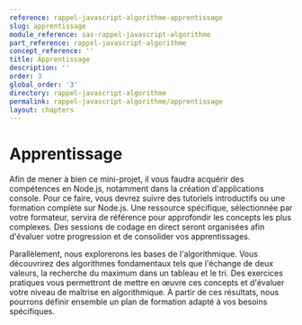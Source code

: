 ```yaml
---
reference: rappel-javascript-algorithme-apprentissage
slug: apprentissage
module_reference: sas-rappel-javascript-algorithme
part_reference: rappel-javascript-algorithme
concept_reference: ''
title: Apprentissage
description: ''
order: 3
global_order: '3'
directory: rappel-javascript-algorithme
permalink: rappel-javascript-algorithme/apprentissage
layout: chapters
---
```


# Apprentissage

Afin de mener à bien ce mini-projet, il vous faudra acquérir des compétences en Node.js, notamment dans la création d'applications console. Pour ce faire, vous devrez suivre des tutoriels introductifs ou une formation complète sur Node.js. Une ressource spécifique, sélectionnée par votre formateur, servira de référence pour approfondir les concepts les plus complexes. Des sessions de codage en direct seront organisées afin d'évaluer votre progression et de consolider vos apprentissages.

Parallèlement, nous explorerons les bases de l'algorithmique. Vous découvrirez des algorithmes fondamentaux tels que l'échange de deux valeurs, la recherche du maximum dans un tableau et le tri. Des exercices pratiques vous permettront de mettre en œuvre ces concepts et d'évaluer votre niveau de maîtrise en algorithmique. À partir de ces résultats, nous pourrons définir ensemble un plan de formation adapté à vos besoins spécifiques.